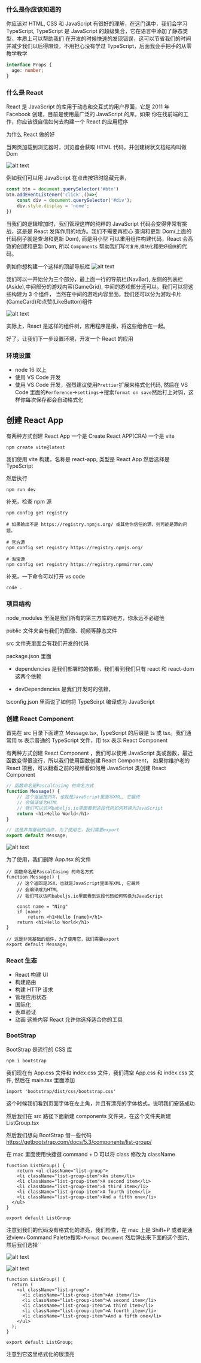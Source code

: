 ### 什么是你应该知道的

你应该对 HTML, CSS 和 JavaScript 有很好的理解，在这门课中，我们会学习 TypeScript,
TypeScript 是 JavaScript 的超级集合，它在语言中添加了静态类型，本质上可以帮助我们
在开发的时候快速的发现错误，这可以节省我们的时间并减少我们以后得麻烦，不用担心没有学过
TypeScript，后面我会手把手的从零教学教学

```typescript
interface Props {
  age: number;
}
```

### 什么是 React

React 是 JavaScript 的库用于动态和交互式的用户界面，它是 2011 年 Facebook 创建，目前是使用最广泛的 JavaScript 的库。如果
你在找前端的工作，你应该很自信如何去构建一个 React 的应用程序

为什么 React 做的好

当网页加载到浏览器时，浏览器会获取 HTML 代码，并创建树状文档结构叫做 Dom

![alt text](image.png)

例如我们可以用 JavaScript 在点击按钮时隐藏元素，

```JavaScript
const btn = document.querySelector('#btn')
btn.addEventListener('click',()=>{
    const div = document.querySelector('#div');
    div.style.display = 'none';
})
```

当我们的逻辑增加时，我们管理这样的纯粹的 JavaScript 代码会变得非常有挑战，这是是 React 发挥作用的地方。我们不需要再担心
查询和更新 Dom(上面的代码例子就是查询和更新 Dom), 而是用小型
可以重用组件构建代码，React 会高效的创建和更新 Dom, 所以
`Components` 帮助我们写`可复用`,`模块化`和`更好组织`的代码。

例如你想构建一个这样的顶部导航栏
![alt text](image-1.png)

我们可以一开始分为三个部分，最上面一行的导航栏(NavBar),
左侧的列表栏(Aside),中间部分的游戏内容(GameGrid),
中间的游戏部分还可以。我们可以将这些构建为 3 个组件，
当然在中间的游戏内容里面，我们还可以分为游戏卡片(GameCard)和点赞(LikeButton)组件

![alt text](image-2.png)

实际上，React 是这样的组件树，应用程序是根，将这些组合在一起。

好了，让我们下一步设置环境，开发一个 React 的应用

### 环境设置

- node 16 以上
- 使用 VS Code 开发
- 使用 VS Code 开发，强烈建议使用`Prettier`扩展来格式化代码, 然后在 VS Code 里面的`Perference`->`settings`->搜索`format on save`然后打上对钩，这样你每次保存都会自动格式化

## 创建 React App

有两种方式创建 React App 一个是 Create React APP(CRA) 一个是 vite

```
npm create vite@latest
```

我们使用 vite 构建，名称是 react-app, 类型是 React App 然后选择是 TypeScript

然后执行

```
npm run dev
```

补充，检查 npm 源

```
npm config get registry

# 如果输出不是 https://registry.npmjs.org/ 或其他你信任的源，则可能是源的问题。

# 官方源
npm config set registry https://registry.npmjs.org/

# 淘宝源
npm config set registry https://registry.npmmirror.com/
```

补充，一下命令可以打开 vs code

```
code .
```

### 项目结构

node_modules 里面是我们所有的第三方库的地方，你永远不必碰他

public 文件夹会有我们的图像、视频等静态文件

src 文件夹里面会有我们开发的代码

package.json 里面

- dependencies 是我们部署时的依赖，我们看到我们只有 react 和 react-dom 这两个依赖

- devDependencies 是我们开发时的依赖，

tsconfig.json 里面说了如何将 TypeScirpt 编译成为 JavaScript

### 创建 React Component

首先在 src 目录下面建立 Message.tsx, TypeScript 的后缀是 ts 或 tsx。我们通常用 ts 表示普通的 TypeScript 文件，用 tsx 表示 React Component

有两种方式创建 React Component ，我们可以使用 JavaScript 类或函数，最近函数变得很流行，所以我们使用函数创建 React Component， 如果你维护老的 React 项目，可以翻看之前的视频看如何用 JavaScript 类创建 React Component

```JavaScript
// 函数命名是PascalCasing 的命名方式
function Message() {
    // 这个返回是JSX，也就是JavaScript里面写XML, 它最终
    // 会编译成为HTML
    // 我们可以访问babeljs.io里面看到这段代码如何转换为JavaScript
    return <h1>Hello World</h1>
}

// 这是非常基础的组件，为了使用它，我们需要export
export default Message;
```

![alt text](image-3.png)

为了使用，我们删除 App.tsx 的文件

```React
// 函数命名是PascalCasing 的命名方式
function Message() {
    // 这个返回是JSX，也就是JavaScript里面写XML, 它最终
    // 会编译成为HTML
    // 我们可以访问babeljs.io里面看到这段代码如何转换为JavaScript

    const name = "Ning"
    if (name)
        return <h1>Hello {name}</h1>
    return <h1>Hello World</h1>
}

// 这是非常基础的组件，为了使用它，我们需要export
export default Message;
```

### React 生态

- React 构建 UI
- 构建路由
- 构建 HTTP 请求
- 管理应用状态
- 国际化
- 表单验证
- 动画
  这些内容 React 允许你选择适合你的工具

### BootStrap

BootStrap 是流行的 CSS 库

```
npm i bootstrap
```

我们现在有 App.css 文件和 index.css 文件，我们清空 App.css 和 index.css 文件,
然后在 main.tsx 里面添加

```
import 'bootstrap/dist/css/bootstrap.css'
```

这个时候我们看到页面字体在左上角，并且有漂亮的字体格式，说明我们安装成功

然后我们在 src 路径下面新建 components 文件夹，在这个文件夹新建 ListGroup.tsx

然后我们想向 BootStrap 借一些代码 https://getbootstrap.com/docs/5.3/components/list-group/

在 mac 里面使用快捷键 command + D 可以将 class 修改为 className

```
function ListGroup() {
    return <ul className="list-group">
    <li className="list-group-item">An item</li>
    <li className="list-group-item">A second item</li>
    <li className="list-group-item">A third item</li>
    <li className="list-group-item">A fourth item</li>
    <li className="list-group-item">And a fifth one</li>
  </ul>
}

export default ListGroup
```

注意到我们的代码没有格式化的漂亮，我们检查，在 mac 上是 Shift+P 或者是通过view+Command Palette搜索`>Format Document` 然后弹出来下面的这个图片, 然后我们选择``

![alt text](image-4.png)

![alt text](image-5.png)


```
function ListGroup() {
  return (
    <ul className="list-group">
      <li className="list-group-item">An item</li>
      <li className="list-group-item">A second item</li>
      <li className="list-group-item">A third item</li>
      <li className="list-group-item">A fourth item</li>
      <li className="list-group-item">And a fifth one</li>
    </ul>
  );
}

export default ListGroup;
```

注意到它这里格式化的很漂亮